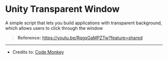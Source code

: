 ﻿# Unity Transparent Window
A simple script that lets you build applications with transparent background, which allows users to click through the window

> **Reference:** https://youtu.be/RqgsGaMPZTw?feature=shared

<hr>

- Credits to: [Code Monkey](https://www.youtube.com/@CodeMonkeyUnity)
